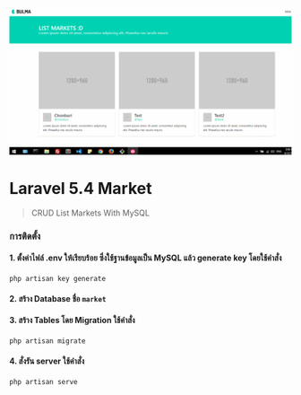 <p align="center">
<img src="screenshot/screenshot.gif"></a>
</p>

# Laravel 5.4 Market
> CRUD List Markets With MySQL

### การติดตั้ง

#### 1. ตั้งค่าไฟล์ .env ให้เรียบร้อย ซึ่งใช้ฐานข้อมูลเป็น MySQL แล้ว generate key โดยใช้คำสั่ง 
```php artisan key generate```

#### 2. สร้าง Database ชื่อ `market`

#### 3. สร้าง Tables โดย Migration ใช้คำสั่ง
```php artisan migrate```

#### 4. สั่งรัน server ใช้คำสั่ง
```php artisan serve```
